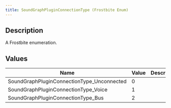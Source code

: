 ```yaml
---
title: SoundGraphPluginConnectionType (Frostbite Enum)
---
```

## Description

A Frostbite enumeration.

## Values

| Name                                        | Value | Description |
| ------------------------------------------- | ----- | ----------- |
| SoundGraphPluginConnectionType\_Unconnected | 0     |             |
| SoundGraphPluginConnectionType\_Voice       | 1     |             |
| SoundGraphPluginConnectionType\_Bus         | 2     |             |
